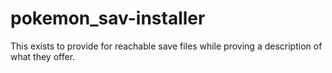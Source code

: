 pokemon_sav-installer
=====================

This exists to provide for reachable save files while proving a description of what they offer.
